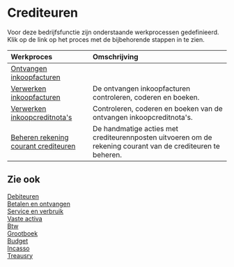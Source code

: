 # Crediteuren

Voor deze bedrijfsfunctie zijn onderstaande werkprocessen gedefinieerd. Klik op de link op het proces met de bijbehorende stappen in te zien.

Werkproces | Omschrijving
:--- | :---
[Ontvangen inkoopfacturen](ontvangen-inkoopfacturen/) | 
[Verwerken inkoopfacturen](verwerken-inkoopfacturen/) | De ontvangen inkoopfacturen controleren, coderen en boeken.
[Verwerken inkoopcreditnota's](verwerken-inkoopcreditnotas/) | Controleren, coderen en boeken van de ontvangen inkoopcreditnota's.
[Beheren rekening courant crediteuren](beheren-rekening-courant-crediteuren/) | De handmatige acties met crediteurennposten uitvoeren om de rekening courant van de crediteuren te beheren.

## Zie ook

[Debiteuren](../debiteuren/)  
[Betalen en ontvangen](../betalen-en-ontvangen/)  
[Service en verbruik](../service-en-verbruik/)  
[Vaste activa](../vaste-activa/)  
[Btw](../btw/)  
[Grootboek](../grootboek/)  
[Budget](../budget/)  
[Incasso](../incasso/)  
[Treausry](../treasury/)
